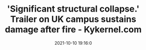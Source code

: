 ---
"title": "'Significant structural collapse.' Trailer on UK campus sustains damage after fire - Kykernel.com"
"date": "2021-10-10 19:16:0"
"feed_name": "GOOGLENEWSCONSTRUCTION"
"feed_website": "https://news.google.com/search?q=construction%2Bincident&hl=en-US&gl=US&ceid=US:en"
"feed_rss": "https://news.google.com/rss/search?q=construction%2Bincident&hl=en-US&gl=US&ceid=US:en"
"link": "http://www.kykernel.com/news/significant-structural-collapse-trailer-on-uk-campus-sustains-damage-after-fire/article_9ac1b7bc-29fe-11ec-81bf-635e8a450ec8.html"
"source": "{'href': 'http://www.kykernel.com', 'title': 'Kykernel.com'}"
"file": "_posts/2021-1-1-c3f2f46c5949e4ad3f0a4b6842819828bbe21db4.md"
"accident": "1"
"drilling": "0"
"dead": "0"
"injured": "0"
"arrested": "0"
"place": "unknown place"
"where": "unknown site"
"causes": "unknown"
"place_uri": "unknown place"
---